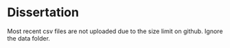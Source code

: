 # Dissertation
Most recent csv files are not uploaded due to the size limit on github. Ignore the data folder.
